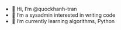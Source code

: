 - 👋 Hi, I’m @quockhanh-tran
- 👀 I’m a sysadmin interested in writing code
- 🌱 I’m currently learning algorithms, Python

<!---
tranquockhanhhh/tranquockhanhhh is a ✨ special ✨ repository because its `README.md` (this file) appears on your GitHub profile.
You can click the Preview link to take a look at your changes.
--->
